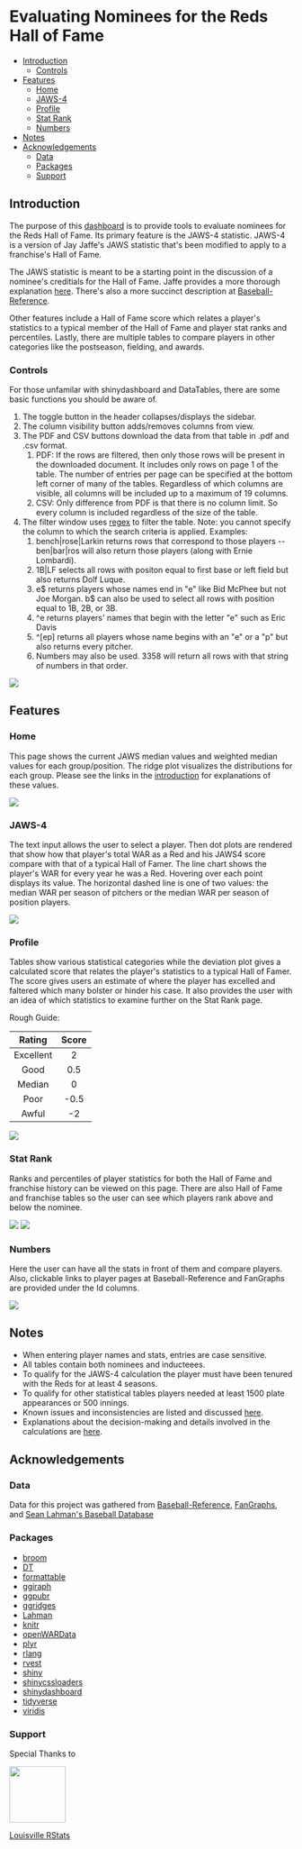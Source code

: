 Evaluating Nominees for the Reds Hall of Fame
================

-   [Introduction](#intro)
    -   [Controls](#controls)
-   [Features](#features)
    -   [Home](#home)
    -   [JAWS-4](#jaws-4)
    -   [Profile](#profile)
    -   [Stat Rank](#stat-rank)
    -   [Numbers](#numbers)
-   [Notes](#notes)
-   [Acknowledgements](#acknowledgements)
    -   [Data](#data)
    -   [Packages](#packages)
    -   [Support](#support)

Introduction
------------

The purpose of this [dashboard](https://erbo.shinyapps.io/jaws4/) is to provide tools to evaluate nominees for the Reds Hall of Fame. Its primary feature is the JAWS-4 statistic. JAWS-4 is a version of Jay Jaffe's JAWS statistic that's been modified to apply to a franchise's Hall of Fame.

The JAWS statistic is meant to be a starting point in the discussion of a nominee's creditials for the Hall of Fame. Jaffe provides a more thorough explanation [here](https://www.si.com/mlb/2017/11/27/hall-fame-jaws-intro-2018-ballot). There's also a more succinct description at [Baseball-Reference](https://www.baseball-reference.com/about/jaws.shtml).

Other features include a Hall of Fame score which relates a player's statistics to a typical member of the Hall of Fame and player stat ranks and percentiles. Lastly, there are multiple tables to compare players in other categories like the postseason, fielding, and awards.

### Controls

For those unfamilar with shinydashboard and DataTables, there are some basic functions you should be aware of.

1.  The toggle button in the header collapses/displays the sidebar.
2.  The column visibility button adds/removes columns from view.
3.  The PDF and CSV buttons download the data from that table in .pdf and .csv format.
    1.  PDF: If the rows are filtered, then only those rows will be present in the downloaded document. It includes only rows on page 1 of the table. The number of entries per page can be specified at the bottom left corner of many of the tables. Regardless of which columns are visible, all columns will be included up to a maximum of 19 columns.
    2.  CSV: Only difference from PDF is that there is no column limit. So every column is included regardless of the size of the table.
4.  The filter window uses [regex](https://www.regular-expressions.info) to filter the table. Note: you cannot specify the column to which the search criteria is applied. Examples:
    1.  bench|rose|Larkin returns rows that correspond to those players -- ben|bar|ros will also return those players (along with Ernie Lombardi).
    2.  1B|LF selects all rows with positon equal to first base or left field but also returns Dolf Luque.
    3.  e$ returns players whose names end in "e" like Bid McPhee but not Joe Morgan. b$ can also be used to select all rows with position equal to 1B, 2B, or 3B.
    4.  ^e returns players' names that begin with the letter "e" such as Eric Davis
    5.  ^\[ep\] returns all players whose name begins with an "e" or a "p" but also returns every pitcher.
    6.  Numbers may also be used. 3358 will return all rows with that string of numbers in that order.

![](charts/Home%20Screen%20Labelled.png)

Features
--------

### Home

This page shows the current JAWS median values and weighted median values for each group/position. The ridge plot visualizes the distributions for each group. Please see the links in the [introduction](#intro) for explanations of these values.

![](charts/Home%20Screen.png)

### JAWS-4

The text input allows the user to select a player. Then dot plots are rendered that show how that player's total WAR as a Red and his JAWS4 score compare with that of a typical Hall of Famer. The line chart shows the player's WAR for every year he was a Red. Hovering over each point displays its value. The horizontal dashed line is one of two values: the median WAR per season of pitchers or the median WAR per season of position players.

![](charts/JAWS%20page.png)

### Profile

Tables show various statistical categories while the deviation plot gives a calculated score that relates the player's statistics to a typical Hall of Famer. The score gives users an estimate of where the player has excelled and faltered which many bolster or hinder his case. It also provides the user with an idea of which statistics to examine further on the Stat Rank page.

Rough Guide:

|   Rating  | Score |
|:---------:|:-----:|
| Excellent |   2   |
|    Good   |  0.5  |
|   Median  |   0   |
|    Poor   |  -0.5 |
|   Awful   |   -2  |

![](charts/Profile%20page.png)

### Stat Rank

Ranks and percentiles of player statistics for both the Hall of Fame and franchise history can be viewed on this page. There are also Hall of Fame and franchise tables so the user can see which players rank above and below the nominee.

![](charts/Stat%20Rank%20page%20Pitching.png) ![](charts/Stat%20Rank%20page%20Franchise.png)

### Numbers

Here the user can have all the stats in front of them and compare players. Also, clickable links to player pages at Baseball-Reference and FanGraphs are provided under the Id columns.

![](charts/Numbers%20page%20Batting.png)

Notes
-----

-   When entering player names and stats, entries are case sensitive.
-   All tables contain both nominees and inducteees.
-   To qualify for the JAWS-4 calculation the player must have been tenured with the Reds for at least 4 seasons.
-   To qualify for other statistical tables players needed at least 1500 plate appearances or 500 innings.
-   Known issues and inconsistencies are listed and discussed [here](https://github.com/nllspc/Sports-Analysis/blob/master/RedsJAWs/Issues.md).
-   Explanations about the decision-making and details involved in the calculations are [here](https://github.com/nllspc/Sports-Analysis/blob/master/RedsJAWs/Notes.md).

Acknowledgements
----------------

### Data

Data for this project was gathered from [Baseball-Reference](https://www.baseball-reference.com), [FanGraphs](https://www.fangraphs.com), and [Sean Lahman's Baseball Database](http://lahman.r-forge.r-project.org/)

### Packages

-   [broom](http://github.com/tidyverse/broom)
-   [DT](https://rstudio.github.io/DT)
-   [formattable](https://github.com/renkun-ken/formattable)
-   [ggiraph](https://davidgohel.github.io/ggiraph)
-   [ggpubr](http://www.sthda.com/english/rpkgs/ggpubr)
-   [ggridges](https://github.com/clauswilke/ggridges)
-   [Lahman](http://r-forge.r-project.org/R/?group_id=1221)
-   [knitr](https://yihui.name/knitr/)
-   [openWARData](https://github.com/beanumber/openWARData)
-   [plyr](https://github.com/hadley/plyr)
-   [rlang](https://github.com/tidyverse/rlang)
-   [rvest](https://github.com/hadley/rvest)
-   [shiny](http://shiny.rstudio.com)
-   [shinycssloaders](https://github.com/lukehaas/css-loaders)
-   [shinydashboard](http://rstudio.github.io/shinydashboard/)
-   [tidyverse](https://github.com/tidyverse/tidyverse)
-   [viridis](https://github.com/sjmgarnier/viridis)

### Support

Special Thanks to

<img src="charts/louisville-rstats-hex.png" width="100px" height="100px" />

<a href="https://github.com/louisville-rstats">Louisville RStats</a>
